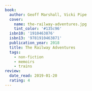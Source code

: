 ```yaml
---
book:
  author: Geoff Marshall, Vicki Pipe
  cover:
    name: the-railway-adventures.jpg
    tint_color: '#135c96'
  isbn10: '1910463876'
  isbn13: '9781910463871'
  publication_year: 2018
  title: The Railway Adventures
  tags:
    - non-fiction
    - memoirs
    - trains
review:
  date_read: 2019-01-20
  rating: 4
---
```

